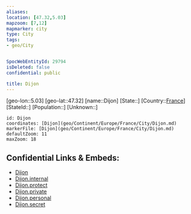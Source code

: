 ```yaml
---
aliases: 
location: [47.32,5.03]
mapzoom: [7,12] 
mapmarker: city 
type: City
tags:
- geo/City


SpocWebEntityId: 29794
isDeleted: false
confidential: public

title: Dijon
---
```

[geo-lon::5.03]
[geo-lat::47.32]
[name::Dijon]
[State::]
[Country::[France](geo/Continent/Europe/France.md)]
[StateId::]
[Population::]
[Unknown::]


```leaflet
id: Dijon
coordinates: [Dijon](geo/Continent/Europe/France/City/Dijon.md)
markerFile: [Dijon](geo/Continent/Europe/France/City/Dijon.md)
defaultZoom: 11 
maxZoom: 18
```


## Confidential Links & Embeds: 
- [Dijon](../../../../../../_public/geo/Continent/Europe/France/City/Dijon.md) 
- [Dijon.internal](../../../../../../_internal/geo/Continent/Europe/France/City/Dijon.internal.md) 
- [Dijon.protect](../../../../../../_protect/geo/Continent/Europe/France/City/Dijon.protect.md) 
- [Dijon.private](../../../../../../_private/geo/Continent/Europe/France/City/Dijon.private.md) 
- [Dijon.personal](../../../../../../_personal/geo/Continent/Europe/France/City/Dijon.personal.md) 
- [Dijon.secret](../../../../../../_secret/geo/Continent/Europe/France/City/Dijon.secret.md) 
